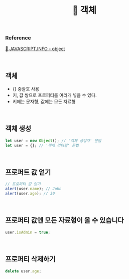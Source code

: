 # <div align="center">📍 객체</div>

<br>

### Reference

[🔗 JAVASCRIPT.INFO - object](https://ko.javascript.info/object)

<br>

## 객체

- {} 중괄호 사용
- 키, 값 쌍으로 프로퍼티를 여러개 넣을 수 있다.
- 키에는 문자형, 값에는 모든 자료형

<br>

## 객체 생성

```jsx
let user = new Object(); // '객체 생성자' 문법
let user = {}; // '객체 리터럴' 문법
```

<br>

## 프로퍼트 값 얻기

```jsx
// 프로퍼티 값 얻기
alert(user.name); // John
alert(user.age); // 30
```

<br>

## 프로퍼티 값엔 모든 자료형이 올 수 있습니다

```jsx
user.isAdmin = true;
```

<br>

## 프로퍼티 삭제하기

```jsx
delete user.age;
```
